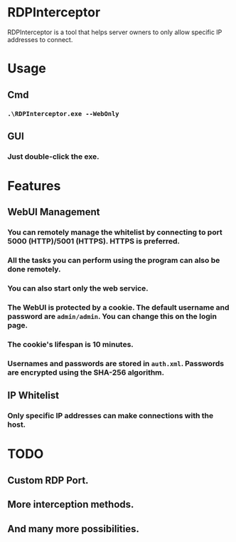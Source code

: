 # RDPInterceptor

RDPInterceptor is a tool that helps server owners to only allow specific IP addresses to connect.

# Usage

## Cmd

### `.\RDPInterceptor.exe --WebOnly`

## GUI

### Just double-click the exe.

# Features

## WebUI Management

### You can remotely manage the whitelist by connecting to port 5000 (HTTP)/5001 (HTTPS). HTTPS is preferred.

### All the tasks you can perform using the program can also be done remotely.

### You can also start only the web service.

### The WebUI is protected by a cookie. The default username and password are `admin/admin`. You can change this on the login page.

### The cookie's lifespan is 10 minutes.

### Usernames and passwords are stored in `auth.xml`. Passwords are encrypted using the SHA-256 algorithm.

## IP Whitelist

### Only specific IP addresses can make connections with the host.

# TODO

## Custom RDP Port.

## More interception methods.

## And many more possibilities.
